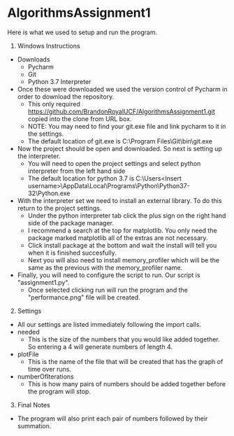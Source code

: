 # AlgorithmsAssignment1

Here is what we used to setup and run the program. 

1. Windows Instructions<br/>
  - Downloads<br/>
    - Pycharm<br/>
    - Git<br/>
    - Python 3.7 Interpreter<br/>
  - Once these were downloaded we used the version control of Pycharm in order to download the repository.<br/>
    - This only required https://github.com/BrandonRoyalUCF/AlgorithmsAssignment1.git copied into the clone from URL box.<br/>
    - NOTE: You may need to find your git.exe file and link pycharm to it in the settings.<br/>
    - The default location of git.exe is C:\Program Files\Git\bin\git.exe<br/>
  - Now the project should be open and downloaded. So next is setting up the interpreter.<br/>
    - You will need to open the project settings and select python interpreter from the left hand side<br/>
    - The default location for python 3.7 is C:\Users\<Insert username>\AppData\Local\Programs\Python\Python37-32\Python.exe<br/>
  - With the interpreter set we need to install an external library. To do this return to the project settings.<br/>
    - Under the python interpreter tab click the plus sign on the right hand side of the package manager.<br/>
    - I recommend a search at the top for matplotlib. You only need the package marked matplotlib all of the extras are not necessary.<br/>
    - Click install package at the bottom and wait the install will tell you when it is finished succesfully.<br/>
    - Next you will also need to install memory_profiler which will be the same as the previous with the memory_profiler name.<br/>
  - Finally, you will need to configure the script to run. Our script is "assignment1.py". <br/>
    - Once selected clicking run will run the program and the "performance.png" file will be created.<br/>
2. Settings<br/>
  - All our settings are listed immediately following the import calls.<br/>
  - needed<br/>
    - This is the size of the numbers that you would like added together. So entering a 4 will generate numbers of length 4.<br/>
  - plotFile<br/>
    - This is the name of the file that will be created that has the graph of time over runs.<br/>
  - numberOfIterations<br/>
    - This is how many pairs of numbers should be added together before the program will stop.<br/>
3. Final Notes<br/>
  - The program will also print each pair of numbers followed by their summation.<br/>
